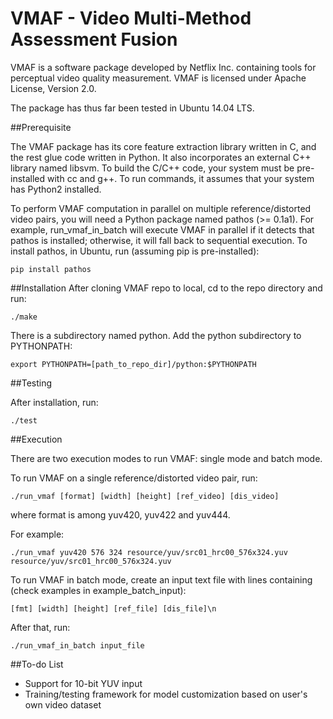 VMAF - Video Multi-Method Assessment Fusion
===================

VMAF is a software package developed by Netflix Inc. containing tools for perceptual video quality measurement. VMAF is licensed under Apache License, Version 2.0.

The package has thus far been tested in Ubuntu 14.04 LTS.

##Prerequisite

The VMAF package has its core feature extraction library written in C, and the rest glue code written in Python. It also incorporates an external C++ library named libsvm. To build the C/C++ code, your system must be pre-installed with cc and g++. To run commands, it assumes that your system has Python2 installed.

To perform VMAF computation in parallel on multiple reference/distorted video pairs, you will need a Python package named pathos (>= 0.1a1). For example, run_vmaf_in_batch will execute VMAF in parallel if it detects that pathos is installed; otherwise, it will fall back to sequential execution. To install pathos, in Ubuntu, run (assuming pip is pre-installed):

`pip install pathos`

##Installation
After cloning VMAF repo to local, cd to the repo directory and run:

`./make`

There is a subdirectory named python. Add the python subdirectory to PYTHONPATH:

`export PYTHONPATH=[path_to_repo_dir]/python:$PYTHONPATH`

##Testing

After installation, run:

`./test`

##Execution

There are two execution modes to run VMAF: single mode and batch mode.

To run VMAF on a single reference/distorted video pair, run:

`./run_vmaf [format] [width] [height] [ref_video] [dis_video]`

where format is among yuv420, yuv422 and yuv444.

For example:

`./run_vmaf yuv420 576 324 resource/yuv/src01_hrc00_576x324.yuv resource/yuv/src01_hrc00_576x324.yuv`

To run VMAF in batch mode, create an input text file with lines containing (check examples in example_batch_input):

`[fmt] [width] [height] [ref_file] [dis_file]\n`

After that, run:

`./run_vmaf_in_batch input_file`

##To-do List

- Support for 10-bit YUV input
- Training/testing framework for model customization based on user's own video dataset